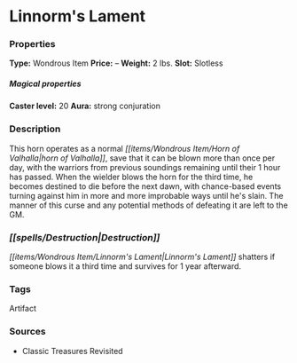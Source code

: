 ﻿---
Title: "Linnorm's Lament"
Type: "Wondrous Item"
Price: "–"
Weight: "2 lbs."
Slot: "Slotless"
Caster level: "20"
Aura: "strong conjuration"
Description: |
  "This horn operates as a normal _horn of Valhalla_, save that it can be blown more than once per day, with the warriors from previous soundings remaining until their 1 hour has passed. When the wielder blows the horn for the third time, he becomes destined to die before the next dawn, with chance-based events turning against him in more and more improbable ways until he's slain. The manner of this curse and any potential methods of defeating it are left to the GM."
Destruction: |
  "_Linnorm's Lament_ shatters if someone blows it a third time and survives for 1 year afterward."
Sources: "['Classic Treasures Revisited']"
---

# Linnorm's Lament

### Properties

**Type:** Wondrous Item **Price:** – **Weight:** 2 lbs. **Slot:** Slotless

##### Magical properties

**Caster level:** 20 **Aura:** strong conjuration

### Description

This horn operates as a normal _[[items/Wondrous Item/Horn of Valhalla|horn of Valhalla]]_, save that it can be blown more than once per day, with the warriors from previous soundings remaining until their 1 hour has passed. When the wielder blows the horn for the third time, he becomes destined to die before the next dawn, with chance-based events turning against him in more and more improbable ways until he's slain. The manner of this curse and any potential methods of defeating it are left to the GM.

### _[[spells/Destruction|Destruction]]_

_[[items/Wondrous Item/Linnorm's Lament|Linnorm's Lament]]_ shatters if someone blows it a third time and survives for 1 year afterward.

### Tags

Artifact

### Sources

* Classic Treasures Revisited